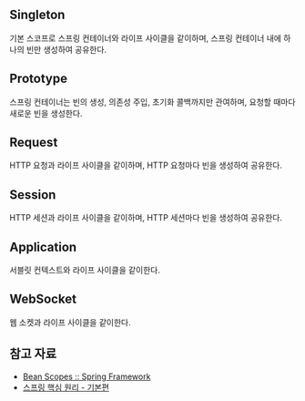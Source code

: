## Singleton

기본 스코프로 스프링 컨테이너와 라이프 사이클을 같이하며, 스프링 컨테이너 내에 하나의 빈만 생성하여 공유한다.

## Prototype

스프링 컨테이너는 빈의 생성, 의존성 주입, 초기화 콜백까지만 관여하며, 요청할 때마다 새로운 빈을 생성한다.

## Request

HTTP 요청과 라이프 사이클을 같이하며, HTTP 요청마다 빈을 생성하여 공유한다.

## Session

HTTP 세션과 라이프 사이클을 같이하며, HTTP 세션마다 빈을 생성하여 공유한다.

## Application

서블릿 컨텍스트와 라이프 사이클을 같이한다.

## WebSocket

웹 소켓과 라이프 사이클을 같이한다.

## 참고 자료

- [Bean Scopes :: Spring Framework](https://docs.spring.io/spring-framework/reference/core/beans/factory-scopes.html)
- [스프링 핵심 원리 - 기본편](https://www.inflearn.com/course/%EC%8A%A4%ED%94%84%EB%A7%81-%ED%95%B5%EC%8B%AC-%EC%9B%90%EB%A6%AC-%EA%B8%B0%EB%B3%B8%ED%8E%B8)